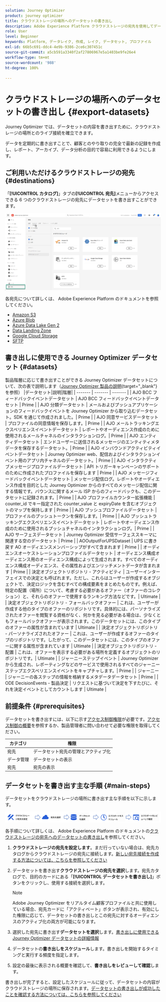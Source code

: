 ```yaml
---
solution: Journey Optimizer
product: journey optimizer
title: クラウドストレージの場所へのデータセットの書き出し
description: Adobe Experience Platform クラウドストレージの宛先を使用してデータセットを書き出す方法について説明します。
role: User
level: Beginner
keywords: Platform, データレイク, 作成, レイク, データセット, プロファイル
exl-id: 66b5c691-ddc4-4e9b-9386-2ce6c307451c
source-git-commit: a5cb591a3340f2af27806967e5a1403be9fe26e4
workflow-type: tm+mt
source-wordcount: '988'
ht-degree: 100%

---
```


# クラウドストレージの場所へのデータセットの書き出し {#export-datasets}

Journey Optimizer では、データセットの内容を書き出すために、クラウドストレージの場所とのライブ接続を確立できます。

データを定期的に書き出すことで、顧客とのやり取りの完全で最新の記録を作成し、レポート、アーカイブ、データ分析の目的で容易に利用できるようにします。

## ご利用いただけるクラウドストレージの宛先 {#destinations}

「**[!UICONTROL カタログ]**」タブの&#x200B;**[!UICONTROL 宛先]**&#x200B;メニューからアクセスできる 6 つのクラウドストレージの宛先にデータセットを書き出すことができます。

![](assets/dataset-export-setup.png)


各宛先について詳しくは、 Adobe Experience Platform のドキュメントを参照してください。

* [Amazon S3](https://experienceleague.adobe.com/docs/experience-platform/destinations/catalog/cloud-storage/amazon-s3.html?lang=ja)
* [Azure Blob](https://experienceleague.adobe.com/docs/experience-platform/destinations/catalog/cloud-storage/azure-blob.html?lang=ja)
* [Azure Data Lake Gen 2](https://experienceleague.adobe.com/docs/experience-platform/destinations/catalog/cloud-storage/adls-gen2.html?lang=ja)
* [Data Landing Zone](https://experienceleague.adobe.com/docs/experience-platform/destinations/catalog/cloud-storage/data-landing-zone.html?lang=ja)
* [Google Cloud Storage](https://experienceleague.adobe.com/docs/experience-platform/destinations/catalog/cloud-storage/google-cloud-storage.html?lang=ja)
* [SFTP](https://experienceleague.adobe.com/docs/experience-platform/destinations/catalog/cloud-storage/sftp.html?lang=ja)

## 書き出しに使用できる Journey Optimizer データセット {#datasets}

製品階層に応じて書き出すことができる Journey Optimizer データセットについて、次の表で説明します（[Journey Optimizer 製品の説明](https://helpx.adobe.com/jp/legal/product-descriptions/adobe-journey-optimizer.html){target="_blank"}を参照）
|データセット|説明|階層|
| ------- | ------- | ------- |
| AJO BCC フィードバックイベントデータセット | AJO BCC フィードバックイベントデータセット | Prime |
| AJO 分類データセット | メールおよびプッシュアプリケーションのフィードバックイベントを Journey Optimizer から取り込むデータセット。SDK を通じて作成されました。| Prime |
| AJO 同意サービスデータセット | プロファイルの同意情報を保存します。| Prime |
| AJO メールトラッキングエクスペリエンスイベントデータセット | レポートやオーディエンス作成のために使用されるメールチャネルのインタラクションログ。| Prime |
| AJO エンティティデータセット | エンドユーザーに送信されるメッセージのエンティティメタデータを保存するデータセット。| Prime |
| AJO インバウンドアクティビティイベントデータセット | Journey Optimizer web、配信およびインタラクションイベント用のアプリ内チャネルのデータセット。| Prime |
| AJO インタラクティブメッセージプロファイルデータセット | API トリガーキャンペーンのサポートのために作成されたプロファイルを保存します | Prime |
| AJO メッセージフィードバックイベントデータセット | メッセージ配信ログ。レポートやオーディエンス作成を目的とした Journey Optimizer からのすべてのメッセージ配信に関する情報です。バウンスに関するメール ISP からのフィードバックも、このデータセットに記録されます。| Prime |
| AJO プロファイルカウンター拡張機能 | counter_id でキー指定された counter_value と expiryDate を含むオブジェクトのマップを保持します | Prime |
| AJO プッシュプロファイルデータセット |プロファイルのプッシュトークンを保存します。| Prime |
| AJO プッシュトラッキングエクスペリエンスイベントデータセット | レポートやオーディエンス作成のために使用されるプッシュチャネルのインタラクションログ。| Prime |
| AJO サーフェスデータセット | Journey Optimizer 受信サーフェススキーマに関連する空のデータセット | Prime |
| AOOutputForUPSDataset | UPS に書き戻す AO オーディエンスメンバーシップがすべて含まれます | Prime |
| オーディエンスオーケストレーションプロファイルデータセット | オーディエンス構成オーディエンス用のオーディエンス構成によって生成されます。すべてのオーディエンス構成オーディエンス、その属性およびエンリッチメントデータが含まれます | Prime |
| 決定オブジェクトリポジトリ - アクティビティ | ユーザーインターフェイスでの決定とも呼ばれます。ただし、これらはユーザーが作成するオブジェクトで、決定ロジックを含むすべての構成要素をまとめたものです。例えば、特定の配置（場所）について、考慮する必要があるオファー（オファーのコレクション）と、それらのオファーで使用するランキング方法などです。| Ultimate |
| 決定オブジェクトリポジトリ - フォールバックオファー | これは、ユーザーが作成する他のタイプのオファーのリポジトリです。具体的には、パーソナライズされたオファーを閲覧する資格がなく、何かを見る必要がある場合は、少なくともフォールバックオファーが表示されます。このデータセットには、このタイプのオファーの属性が含まれています | Ultimate |
| 決定オブジェクトリポジトリ - パーソナライズされたオファー | これは、ユーザーが作成するオファーのタイプのリポジトリです。したがって、このデータセットには、このタイプのオファーに関する属性が含まれています | Ultimate |
| 決定オブジェクトリポジトリ - 配置 | これは、オファーを表示する必要がある場所を定義するオブジェクトのリポジトリです。| Ultimate |
| ジャーニーステップイベント | Journey Optimizer から生成され、レポーティングなどのサービスで使用されるすべてのジャーニーステップエクスペリエンスイベントをキャプチャします。| Prime |
| ジャーニー | ジャーニーの各ステップの情報を格納するメタデータデータセット | Prime |
| ODE DecisionEvents - 製品決定 | リクエストに基づいて決定を下すたびに、それを決定イベントとしてカウントします | Ultimate |

## 前提条件 {#prerequisites}

データセットを書き出すには、以下に示す[アクセス制御権限](https://experienceleague.adobe.com/docs/experience-platform/access-control/home.html?lang=ja#permissions)が必要です。[アクセス制御の概要](https://experienceleague.adobe.com/docs/experience-platform/access-control/ui/overview.html?lang=ja)を参照するか、製品管理者に問い合わせて必要な権限を取得してください。

| カテゴリ | 権限 |
|--|--|
| 宛先 | データセット宛先の管理とアクティブ化 |
| データ管理 | データセットの表示 |
| 宛先 | 宛先の表示 |

## データセットを書き出す主な手順 {#main-steps}

データセットをクラウドストレージの場所に書き出す主な手順を以下に示します。

![](assets/dataset-export-process.png)

各手順について詳しくは、 Adobe Experience Platform のドキュメントの[クラウドストレージの宛先へのデータセットの書き出し](https://experienceleague.adobe.com/docs/experience-platform/destinations/ui/activate/export-datasets.html?lang=ja)を参照してください。

1. **クラウドストレージの宛先を設定します**。まだ行っていない場合は、宛先カタログからクラウドストレージの宛先に接続します。[新しい宛先接続を作成する方法については、こちらを参照してください](https://experienceleague.adobe.com/docs/experience-platform/destinations/ui/connect-destination.html?lang=ja#setup)

   <!--![](assets/dataset-export-setup.png)-->

1. データセットを書き出す&#x200B;**クラウドストレージの宛先を選択**&#x200B;します。宛先カタログで、目的のカードにある「**[!UICONTROL データセットを書き出し]**」ボタンをクリックし、使用する接続を選択します。

   <!--![](assets/dataset-export-destination.png)-->

   >[!NOTE]
   >
   >Adobe Journey Optimizer をリアルタイム顧客プロファイルと共に使用している場合、宛先カードに「アクティベート」ボタンが表示され、有効にした権限に応じて、データセットの書き出しとこの宛先に対するオーディエンスのアクティブ化の両方が可能になります。

1. 選択した宛先に書き出す&#x200B;**データセットを選択**&#x200B;します。[書き出しに使用できる Journey Optimizer データセットの詳細情報](#datasets)

   <!--![](assets/dataset-export-dataset-selection.png)-->

1. データセットの&#x200B;**書き出しをスケジュール**&#x200B;します。書き出しを開始するタイミングと実行する頻度を指定します。

   <!--![](assets/dataset-export-schedule.png)-->

1. 設定の最後に表示される概要を確認して、**書き出しをレビューして確認**&#x200B;します。

   <!--![](assets/dataset-export-review.png)-->

書き出しが完了すると、設定したスケジュールに従って、データセットの内容がクラウドストレージの場所に保存されます。[データセットの書き出しが成功したことを確認する方法については、こちらを参照してください](https://experienceleague.adobe.com/docs/experience-platform/destinations/ui/activate/export-datasets.html?lang=ja#verify)

